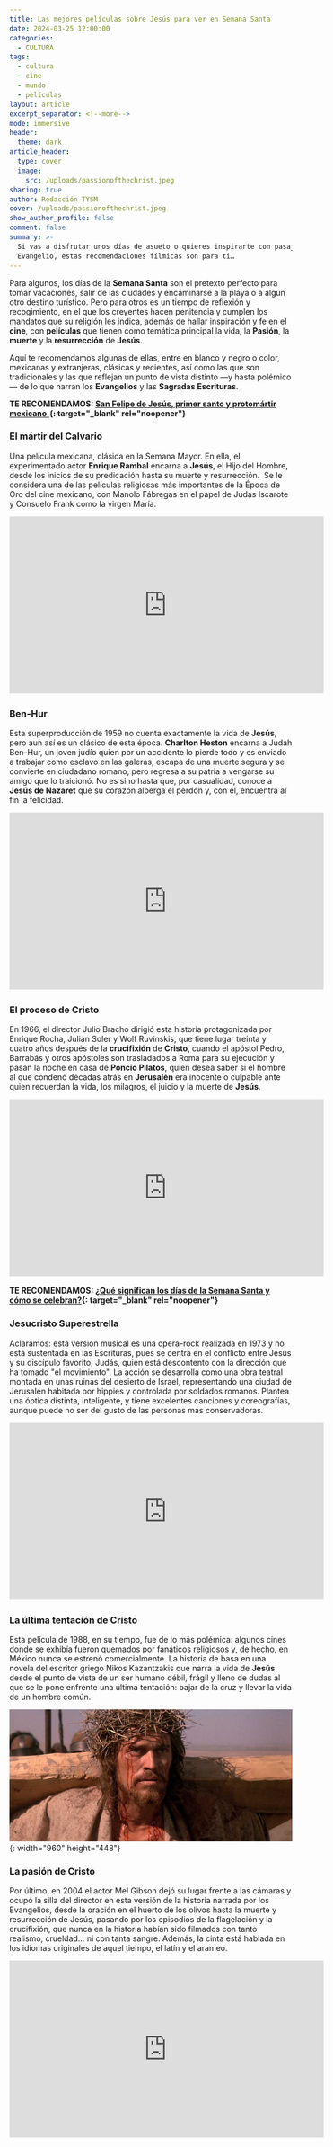 ```yaml
---
title: Las mejores películas sobre Jesús para ver en Semana Santa
date: 2024-03-25 12:00:00
categories:
  - CULTURA
tags:
  - cultura
  - cine
  - mundo
  - películas
layout: article
excerpt_separator: <!--more-->
mode: immersive
header:
  theme: dark
article_header:
  type: cover
  image:
    src: /uploads/passionofthechrist.jpeg
sharing: true
author: Redacción TYSM
cover: /uploads/passionofthechrist.jpeg
show_author_profile: false
comment: false
summary: >-
  Si vas a disfrutar unos días de asueto o quieres inspirarte con pasajes del
  Evangelio, estas recomendaciones fílmicas son para ti…
---
```

Para algunos, los días de la **Semana Santa** son el pretexto perfecto para tomar vacaciones, salir de las ciudades y encaminarse a la playa o a algún otro destino turístico. Pero para otros es un tiempo de reflexión y recogimiento, en el que los creyentes hacen penitencia y cumplen los mandatos que su religión les indica, además de hallar inspiración y fe en el **cine**, con&nbsp;**películas** que tienen como temática principal la vida, la **Pasión**, la **muerte** y la **resurrección** de **Jesús**.

Aquí te recomendamos algunas de ellas, entre en blanco y negro o color, mexicanas y extranjeras, clásicas y recientes, así como las que son tradicionales y las que reflejan un punto de vista distinto —y hasta polémico— de lo que narran los **Evangelios** y las **Sagradas Escrituras**.

**TE RECOMENDAMOS: [San Felipe de Jesús, primer santo y protomártir mexicano.](https://blog.tonoysumariachi.com/mexicanisimos/2024/02/02/san-felipe-de-jes%C3%BAs-primer-santo-y-protom%C3%A1rtir-mexicano.html){: target="_blank" rel="noopener"}**

### El mártir del Calvario

Una película mexicana, clásica en la Semana Mayor. En ella, el experimentado actor **Enrique Rambal** encarna a **Jesús**, el Hijo del Hombre, desde los inicios de su predicación hasta su muerte y resurrección.&nbsp; Se le considera una de las películas religiosas más importantes de la Época de Oro del cine mexicano, con Manolo Fábregas en el papel de Judas Iscarote y Consuelo Frank como la virgen María.

<iframe width="560" height="315" src="https://www.youtube.com/embed/avXMva-mDAg?si=oHhqh7hSVaEUms0J" title="YouTube video player" frameborder="0" allow="accelerometer; autoplay; clipboard-write; encrypted-media; gyroscope; picture-in-picture; web-share" referrerpolicy="strict-origin-when-cross-origin" allowfullscreen=""></iframe>

### Ben-Hur

Esta superproducción de 1959 no cuenta exactamente la vida de **Jesús**, pero aun así es un clásico de esta época. **Charlton Heston** encarna a Judah Ben-Hur, un joven judío quien por un accidente lo pierde todo y es enviado a trabajar como esclavo en las galeras, escapa de una muerte segura y se convierte en ciudadano romano, pero regresa a su patria a vengarse su amigo que lo traicionó. No es sino hasta que, por casualidad, conoce a **Jesús de Nazaret** que su corazón alberga el perdón y, con él, encuentra al fin la felicidad.

<iframe width="560" height="315" src="https://www.youtube.com/embed/frE9rXnaHpE?si=zBc_rB7VLiLJjRgC" title="YouTube video player" frameborder="0" allow="accelerometer; autoplay; clipboard-write; encrypted-media; gyroscope; picture-in-picture; web-share" referrerpolicy="strict-origin-when-cross-origin" allowfullscreen=""></iframe>

### El proceso de Cristo

En 1966, el director Julio Bracho dirigió esta historia protagonizada por Enrique Rocha, Julián Soler y Wolf Ruvinskis, que tiene lugar treinta y cuatro años después de la **crucifixión** de **Cristo**, cuando el apóstol Pedro, Barrabás y otros apóstoles son trasladados a Roma para su ejecución y pasan la noche en casa de **Poncio Pilatos**, quien desea saber si el hombre al que condenó décadas atrás en **Jerusalén** era inocente o culpable ante quien recuerdan la vida, los milagros, el juicio y la muerte de **Jesús**.

<iframe width="560" height="315" src="https://www.youtube.com/embed/f-PaULU49a8?si=jA3RCt21LCuyQV6B" title="YouTube video player" frameborder="0" allow="accelerometer; autoplay; clipboard-write; encrypted-media; gyroscope; picture-in-picture; web-share" referrerpolicy="strict-origin-when-cross-origin" allowfullscreen=""></iframe>

**TE RECOMENDAMOS: [¿Qué significan los días de la Semana Santa y cómo se celebran?](https://blog.tonoysumariachi.com/mexicanisimos/2024/03/21/qu%C3%A9-significan-los-d%C3%ADas-de-la-semana-santa-y-c%C3%B3mo-se-celebran.html){: target="_blank" rel="noopener"}**

### Jesucristo Superestrella

Aclaramos: esta versión musical es una opera-rock realizada en 1973 y no está sustentada en las Escrituras, pues se centra en el conflicto entre Jesús y su discípulo favorito, Judás, quien está descontento con la dirección que ha tomado "el movimiento". La acción se desarrolla como una obra teatral montada en unas ruinas del desierto de Israel, representando una ciudad de Jerusalén habitada por hippies y controlada por soldados romanos. Plantea una óptica distinta, inteligente, y tiene excelentes canciones y coreografías, aunque puede no ser del gusto de las personas más conservadoras.&nbsp;

<iframe width="560" height="315" src="https://www.youtube.com/embed/URWa0rbB1Kw?si=N-sk0G7i72n3VLk0" title="YouTube video player" frameborder="0" allow="accelerometer; autoplay; clipboard-write; encrypted-media; gyroscope; picture-in-picture; web-share" referrerpolicy="strict-origin-when-cross-origin" allowfullscreen=""></iframe>

### La última tentación de Cristo

Esta película de 1988, en su tiempo, fue de lo más polémica: algunos cines donde se exhibía fueron quemados por fanáticos religiosos y, de hecho, en México nunca se estrenó comercialmente. La historia de basa en una novela del escritor griego Nikos Kazantzakis que narra la vida de **Jesús** desde el punto de vista de un ser humano débil, frágil y lleno de dudas al que se le pone enfrente una última tentación: bajar de la cruz y llevar la vida de un hombre común.

![](/uploads/last-temptation.jpeg){: width="960" height="448"}

### La pasión de Cristo

Por último, en 2004 el actor Mel Gibson dejó su lugar frente a las cámaras y ocupó la silla del director en esta versión de la historia narrada por los Evangelios, desde la oración en el huerto de los olivos hasta la muerte y resurrección de Jesús, pasando por los episodios de la flagelación y la crucifixión, que nunca en la historia habían sido filmados con tanto realismo, crueldad… ni con tanta sangre. Además, la cinta está hablada en los idiomas originales de aquel tiempo, el latín y el arameo.

<iframe width="560" height="315" src="https://www.youtube.com/embed/JLA3fN9Irc0?si=fcN20Y1-Ich8_HIo" title="YouTube video player" frameborder="0" allow="accelerometer; autoplay; clipboard-write; encrypted-media; gyroscope; picture-in-picture; web-share" referrerpolicy="strict-origin-when-cross-origin" allowfullscreen></iframe>